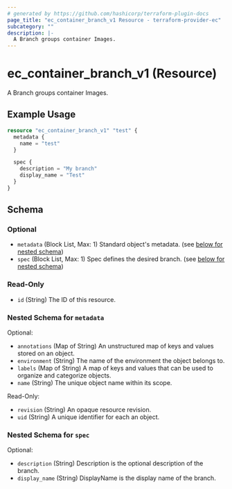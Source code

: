 ```yaml
---
# generated by https://github.com/hashicorp/terraform-plugin-docs
page_title: "ec_container_branch_v1 Resource - terraform-provider-ec"
subcategory: ""
description: |-
  A Branch groups container Images.
---
```


# ec_container_branch_v1 (Resource)

A Branch groups container Images.

## Example Usage

```terraform
resource "ec_container_branch_v1" "test" {
  metadata {
    name = "test"
  }

  spec {
    description = "My branch"
    display_name = "Test"
  }
}
```

<!-- schema generated by tfplugindocs -->
## Schema

### Optional

- `metadata` (Block List, Max: 1) Standard object's metadata. (see [below for nested schema](#nestedblock--metadata))
- `spec` (Block List, Max: 1) Spec defines the desired branch. (see [below for nested schema](#nestedblock--spec))

### Read-Only

- `id` (String) The ID of this resource.

<a id="nestedblock--metadata"></a>
### Nested Schema for `metadata`

Optional:

- `annotations` (Map of String) An unstructured map of keys and values stored on an object.
- `environment` (String) The name of the environment the object belongs to.
- `labels` (Map of String) A map of keys and values that can be used to organize and categorize objects.
- `name` (String) The unique object name within its scope.

Read-Only:

- `revision` (String) An opaque resource revision.
- `uid` (String) A unique identifier for each an object.


<a id="nestedblock--spec"></a>
### Nested Schema for `spec`

Optional:

- `description` (String) Description is the optional description of the branch.
- `display_name` (String) DisplayName is the display name of the branch.
